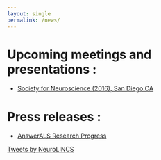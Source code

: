 ```yaml
---
layout: single
permalink: /news/
---
```


# Upcoming meetings and presentations :

- [Society for Neuroscience (2016), San Diego CA](https://www.sfn.org/annual-meeting/neuroscience-2016)

# Press releases :

- [AnswerALS Research Progress](http://answerals.org/progress-media)



<a class="twitter-timeline" href="https://twitter.com/NeuroLINCS">Tweets by NeuroLINCS</a> <script async src="//platform.twitter.com/widgets.js" charset="utf-8"></script>
